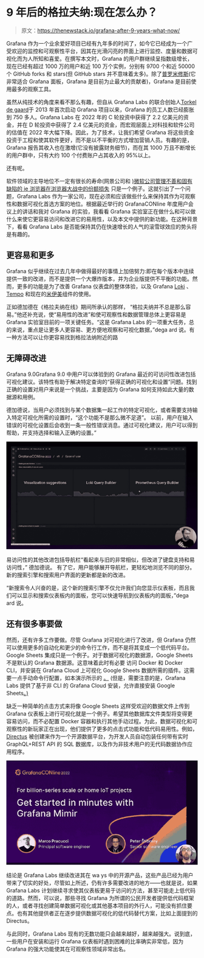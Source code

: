# 9 年后的格拉夫纳:现在怎么办？

> 原文：<https://thenewstack.io/grafana-after-9-years-what-now/>

Grafana 作为一个业余爱好项目已经有九年多的时间了，如今它已经成为一个广受欢迎的监控和可观察性平台，因其在光滑闪亮的界面上进行监控、度量和数据可视化而为人所知和喜爱。在撰写本文时，Grafana 的用户群继续呈指数级增长，现在已经有超过 1000 万的用户和近 100 万个实例，分别有 9700 个和近 50000 个 GitHub forks 和 stars(但 GitHub stars 并不意味着太多)。除了[普罗米修斯](https://prometheus.io/)(它非常适合 Grafana 面板，Grafana 是目前为止最大的贡献者)，Grafana 是目前使用最多的观察工具。

虽然从纯技术的角度来看不那么有趣，但自从 Grafana Labs 的联合创始人[Torkel de gaard](https://se.linkedin.com/in/torkel-odegaard)于 2013 年首次启动 Grafana 项目以来，Grafana 的员工人数已经膨胀到 750 多人。Grafana Labs 在 2022 年的 C 轮投资中获得了 2.2 亿美元的资金，并在 D 轮投资中获得了 2.4 亿美元的资金，而宏观层面上对科技和软件公司的估值在 2022 年大幅下降。因此，为了技术，让我们希望 Grafana 将这些资金投资于工程和使其软件更好，而不是以不平衡的方式增加营销人员。有趣的是，Grafana 报告其收入也在激增(它没有披露财务细节)，而在其 1000 万且不断增长的用户群中，只有大约 100 个付费账户占其收入的 95%以上。

还有呢。

软件领域的主导地位不一定有很长的寿命(网景公司和 [)微软公司管理不善和固有缺陷的 ie 浏览器在浏览器大战中的份额损失](https://www.computerworld.com/article/3663442/death-of-internet-explorer-good-riddance-to-bad-rubbish.html) 只是一个例子。这就引出了一个问题，Grafana Labs 作为一家公司，现在必须和应该做些什么来保持其作为可观察性和数据可视化首选方案的地位。根据最近举行的 GrafanaCONline 年度用户会议上的讲话和我对 Grafana 的实验，我看看 Grafana 实验室正在做什么和可以做什么来使它更容易访问和改进它的易用性，以及本文中提供的新功能。在这种背景下，看看 Grafana Labs 是否能保持其仍在快速增长的人气的滚雪球效应的势头将是有趣的。

## 更容易和更多

Grafana 似乎继续在过去几年中做得最好的事情上加倍努力:即在每个版本中连续提供一致的改进，而不是提供一个大爆炸版本，并为企业版提供不平衡的功能。然而，更多的功能是为了改善 Grafana 仪表盘的整体体验，以及 Grafana [Loki](https://grafana.com/oss/loki/) 、 [Tempo](https://grafana.com/docs/tempo/latest/) 和现在的[米伊美](https://grafana.com/blog/2022/03/30/announcing-grafana-mimir/)组件的使用。

正如德加德在《格拉夫纳在线》期间所承认的那样， “格拉夫纳并不总是那么容易。”他还补充说，使“易用性的改进”和使可观察性和数据管理总体上更容易是 Grafana 实验室目前的一项关键任务。“这是 Grafana Labs 的一项重大任务，总的来说，重点是让更多人更容易、更方便地观察和可视化数据，”dega ard 说。有一种方法可以让你更容易找到格拉法纳附近的路

## 无障碍改进

Grafana 9.0Grafana 9.0 中用户可以体验到的 Grafana 最近的可访问性改进包括可视化建议。该特性有助于解决特定查询的“获得正确的可视化和设置”问题。找到正确的设置对用户来说是一个挑战，主要是因为 Grafana 如何支持如此大量的数据源和用例。

德加德说，当用户必须找到与某个数据集一起工作的特定可视化，或者需要支持输入特定可视化所需的设置时，“这个功能不是那么微不足道”。 以前，用户在输入错误的可视化设置后会收到一条一般性错误消息。通过可视化建议，用户可以得到帮助，并支持选择和输入正确的设置。”

![](img/9e49d7d38b9ee490eec960059b06029f.png)

易访问性的其他改进包括导航栏“看起来与旧的非常相似，但改进了键盘支持和易访问性，” 德加德说。 有了它，用户能够展开导航栏，更轻松地浏览不同的部分。新的搜索引擎和搜索用户界面的更新都是新的改进。

“新搜索令人兴奋的是，这个新的搜索引擎不仅允许我们向您显示仪表板，而且我们可以显示和搜索仪表板内的面板，您可以快速导航到仪表板内的面板，”dega ard 说。

## 还有很多事要做

然而，还有许多工作要做。尽管 Grafana 对可视化进行了改进，但 Grafana 仍然可以使用更多的自动化和更少的命令行工作，而不是将其变成一个低代码平台。Google Sheets 集成只是一个例子。对于数据可视化的数据源，Google Sheets 不是默认的 Grafana 数据源。这意味着此时有必要 访问 Docker 和 Docker CLI，并安装在 Grafana Cloud 上可视化 Google Sheets 数据所需的插件。这需要一点手动命令行配置，如本演示所示的 [。](https://www.youtube.com/watch?v=GnWZsHjM5To&ab_channel=Thetips4you) (但是，需要注意的是，Grafana Labs 提供了基于非 CLI 的 Grafana Cloud 安装，允许直接安装 Google Sheets[。)](https://grafana.com/grafana/plugins/grafana-googlesheets-datasource/?tab=installation)

缺乏一种简单的点击方式来将像 Google Sheets 这样受欢迎的数据文件上传到 Grafana 仪表板上进行可视化就是一个例子。希望其他数据库文件类型将变得更容易访问，而不必配置 Docker 容器和执行其他手动过程。为此，数据可视化和可观察性的新玩家正在出现，他们提供了更多的点击式功能和低代码易用性。例如， [Directus](https://directus.io/) 被创建来作为一个开源数据平台，为开发人员自动包装任何带有实时 GraphQL+REST API 的 SQL 数据库，以及作为非技术用户的无代码数据协作应用程序。

![](img/7a6e12e84ad15acf1711de4889234b06.png)

结论是 Grafana Labs 继续改进其在 wa ys 中的开源产品，这些产品已经为用户带来了切实的好处，尽管如上所述，仍有许多需要改进的地方——也就是说，如果 Grafana Labs 计划继续寻求使其仪表板更易于访问的方法，甚至可能走上低代码的道路。然而，可以说，那些寻找 Grafana 为所谓的公民开发者提供低代码框架的人，或者寻找创建简单数据可视化或其他基本项目的外行人，可能没有抓住要点。也有其他提供者正在逐步提供数据可视化的低代码替代方案，比如上面提到的 Directus。

与此同时，Grafana Labs 现有的无数功能只会越来越好，越来越强大。说到底，一些用户在安装和运行 Grafana 仪表板时遇到困难的比率确实非常低，因为 Grafana 的强大功能使其在可观察性领域非常出名。

<svg xmlns:xlink="http://www.w3.org/1999/xlink" viewBox="0 0 68 31" version="1.1"><title>Group</title> <desc>Created with Sketch.</desc></svg>